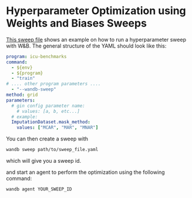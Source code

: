# Hyperparameter Optimization using Weights and Biases Sweeps

[This sweep file](wandb_sweep.yaml) shows an example on how to run a hyperparameter sweep with W&B. The general structure of the YAML should look like this:
``` yaml
program: icu-benchmarks
command:
  - ${env}
  - ${program}
  - "train"
# .... other program parameters ....
  - "--wandb-sweep"
method: grid
parameters:
  # gin config parameter name:
    # values: [a, b, etc...]
  # example:
  ImputationDataset.mask_method:
    values: ["MCAR", "MAR", "MNAR"]
```

You can then create a sweep with 
``` bash
wandb sweep path/to/sweep_file.yaml
```
which will give you a sweep id.

and start an agent to perform the optimization using the following command:
``` bash
wandb agent YOUR_SWEEP_ID
```